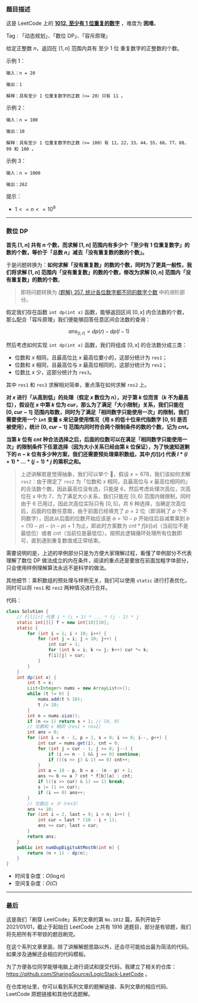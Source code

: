 ### 题目描述

这是 LeetCode 上的 **[1012. 至少有 1 位重复的数字](https://leetcode-cn.com/problems/numbers-with-repeated-digits/solution/by-ac_oier-2szj/)** ，难度为 **困难**。

Tag : 「动态规划」、「数位 DP」、「容斥原理」



给定正整数 $n$，返回在 $[1, n]$ 范围内具有 至少 1 位 重复数字的正整数的个数。

示例 1：
```
输入：n = 20

输出：1

解释：具有至少 1 位重复数字的正数（<= 20）只有 11 。
```
示例 2：
```
输入：n = 100

输出：10

解释：具有至少 1 位重复数字的正数（<= 100）有 11，22，33，44，55，66，77，88，99 和 100 。
```
示例 3：
```
输入：n = 1000

输出：262
```

提示：
* $1 <= n <= 10^9$

---

### 数位 DP

**首先 $[1, n]$ 共有 $n$ 个数，而求解 $[1, n]$ 范围内有多少个「至少有 $1$ 位重复数字」的数的个数，等价于「总数 $n$」减去「没有重复数的数的个数」。**

于是问题转换为：**如何求解「没有重复数」的数的个数，同时为了更具一般性，我们将求解 $[1, n]$ 范围内「没有重复数」的数的个数，修改为求解 $[0, n]$ 范围内「没有重复数」的数的个数**。

>即将问题转换为 [(题解) 357. 统计各位数字都不同的数字个数](https://leetcode-cn.com/problems/count-numbers-with-unique-digits/solution/by-ac_oier-6tfl/) 中的进阶部分。

假定我们存在函数 `int dp(int x)` 函数，能够返回区间 $[0, x]$ 内合法数的个数，那么配合「容斥原理」我们便能够回答任意区间合法数的查询：

$$
ans_{(l, r)} = dp(r) - dp(l - 1)
$$

然后考虑如何实现 `int dp(int x)` 函数，我们将组成 $[0, x]$ 的合法数分成三类：
* 位数和 $x$ 相同，且最高位比 $x$ 最高位要小的，这部分统计为 `res1`；
* 位数和 $x$ 相同，且最高位与 $x$ 最高位相同的，这部分统计为 `res2`；
* 位数比 $x$ 少，这部分统计为 `res3`。

其中 `res1` 和 `res3` 求解相对简单，重点落在如何求解 `res2` 上。

**对 $x$ 进行「从高到低」的处理（假定 $x$ 数位为 $n$），对于第 $k$ 位而言（$k$ 不为最高位），假设在 $x$ 中第 $k$ 位为 $cur$，那么为了满足「大小限制」关系，我们只能在 $[0, cur - 1]$ 范围内取数，同时为了满足「相同数字只能使用一次」的限制，我们需要使用一个 `int` 变量 $s$ 来记录使用情况（用 $s$ 的低十位来代指数字 $[0, 9]$ 是否被使用），统计 $[0, cur - 1]$ 范围内同时符合两个限制条件的数的个数，记为 $cnt$。**

**当第 $k$ 位有 $cnt$ 种合法选择之后，后面的位数可以在满足「相同数字只能使用一次」的限制条件下任意选择（因为大小关系已经由第 $k$ 位保证），为了快速知道剩下的 $n - k$ 位有多少种方案，我们还需要预处理乘积数组，其中 $f[l][r]$ 代表 $l * (l + 1) * ... * (j - 1) * j$ 的乘积之和。**

> 上述讲解若是觉得抽象，我们可以举个 🌰，假设 $x = 678$，我们该如何求解 `res2`：由于限定了 `res2` 为「位数和 $x$ 相同，且最高位与 $x$ 最高位相同的」的合法数个数，因此最高位没有选，只能是 $6$，然后考虑处理次高位，次高位在 $x$ 中为 $7$，为了满足大小关系，我们只能在 $[0, 6]$ 范围内做限制，同时由于 $6$ 已用过，因此次高位实际只有 $[0, 5]$，共 $6$ 种选择，当确定次高位后，后面的位数任意取，由于前面已经填充了 $p = 2$ 位（即消耗了 $p$ 个不同数字），因此从后面的位数开始应该是 $a = 10 - p$ 开始往后自减累乘到 $b = (10 - p) - (n - p) + 1$ 为止，即此时方案数为 $cnt * f[b][a]$（当前位不是最低位）或者 $cnt$（当前位是最低位）。按照此逻辑循环处理所有位数即可，直到遇到重复数值或正常结束。

需要说明的是，上述的举例部分只是为方便大家理解过程，看懂了举例部分不代表理解了数位 DP 做法成立的内在条件，阅读的重点还是要放在前面加粗字体部分，只会使用样例理解算法永远不是科学的做法。

其他细节：乘积数组的预处理与样例无关，我们可以使用 `static` 进行打表优化，同时可以将 `res1` 和 `res2` 两种情况进行合并。

代码：
```java
class Solution {
    // f[l][r] 代表 i * (i + 1) * ... * (j - 1) * j
    static int[][] f = new int[10][10];
    static {
        for (int i = 1; i < 10; i++) {
            for (int j = i; j < 10; j++) {
                int cur = 1;
                for (int k = i; k <= j; k++) cur *= k;
                f[i][j] = cur;
            }
        }
    }
    int dp(int x) {
        int t = x;
        List<Integer> nums = new ArrayList<>();
        while (t != 0) {
            nums.add(t % 10);
            t /= 10;
        }
        int n = nums.size();
        if (n <= 1) return x + 1; // [0, 9]
        // 位数和 x 相同（res1 + res2）
        int ans = 0;
        for (int i = n - 1, p = 1, s = 0; i >= 0; i--, p++) {
            int cur = nums.get(i), cnt = 0;
            for (int j = cur - 1; j >= 0; j--) {
                if (i == n - 1 && j == 0) continue;
                if (((s >> j) & 1) == 0) cnt++;
            }
            int a = 10 - p, b = a - (n - p) + 1;
            ans += b <= a ? cnt * f[b][a] : cnt;
            if (((s >> cur) & 1) == 1) break;
            s |= (1 << cur);
            if (i == 0) ans++;
        }
        // 位数比 x 少（res3）
        ans += 10;
        for (int i = 2, last = 9; i < n; i++) {
            int cur = last * (10 - i + 1);
            ans += cur; last = cur;
        }
        return ans;
    }
    public int numDupDigitsAtMostN(int n) {
        return (n + 1) - dp(n);
    }
}
```
* 时间复杂度：$O(\log{n})$
* 空间复杂度：$O(C)$

---

### 最后

这是我们「刷穿 LeetCode」系列文章的第 `No.1012` 篇，系列开始于 2021/01/01，截止于起始日 LeetCode 上共有 1916 道题目，部分是有锁题，我们将先把所有不带锁的题目刷完。

在这个系列文章里面，除了讲解解题思路以外，还会尽可能给出最为简洁的代码。如果涉及通解还会相应的代码模板。

为了方便各位同学能够电脑上进行调试和提交代码，我建立了相关的仓库：https://github.com/SharingSource/LogicStack-LeetCode 。

在仓库地址里，你可以看到系列文章的题解链接、系列文章的相应代码、LeetCode 原题链接和其他优选题解。


